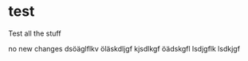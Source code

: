 # test

Test all the stuff

no new changes
dsöäglflkv
öläskdljgf
kjsdlkgf
öädskgfl
lsdjgflk
lsdkjgf
